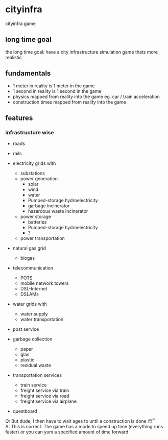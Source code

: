 # cityinfra
cityinfra game

## long time goal
the long time goal: have a city infrastructure simulation game thats more realistic

## fundamentals
* 1 meter in reality is 1 meter in the game
* 1 second in reality is 1 second in the game
* physics mapped from reality into the game eg. car / train acceleration
* construction times mapped from reality into the game

## features
### infrastructure wise
* roads
* rails
* electricity grids with
    * substations
    * power generation
        * solar
        * wind
        * water
        * Pumped-storage hydroelectricity
        * garbage incinerator
        * hazardous waste incinerator
    * power storage
        * batteries
        * Pumped-storage hydroelectricity
        * ?
    * power transportation
* natural gas grid
    * biogas
* telecommunication
    * POTS
    * mobile network towers
    * DSL-Internet
    * DSLAMs
* water grids with
    * water supply
    * water transportation
* post service
* garbage collection
    * paper
    * glas
    * plastic
    * residual waste
    
* transportation services
    * train service
    * freight service via train
    * freight service via road
    * freight service via airplane
    
    
* questboard
    
    
Q: But dude, I then have to wait ages to until a construction is done 😴  
A: This is correct. The game has a mode to speed up time (everything runs faster) or you can yum a specified amount of time forward.
